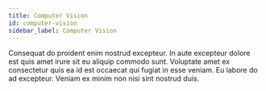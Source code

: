 ```yaml
---
title: Computer Vision
id: computer-vision
sidebar_label: Computer Vision
---
```


Consequat do proident enim nostrud excepteur. In aute excepteur dolore est quis amet irure sit eu aliquip commodo sunt. Voluptate amet ex consectetur quis ea id est occaecat qui fugiat in esse veniam. Eu labore do ad excepteur. Veniam ex minim non nisi sint nostrud duis.

